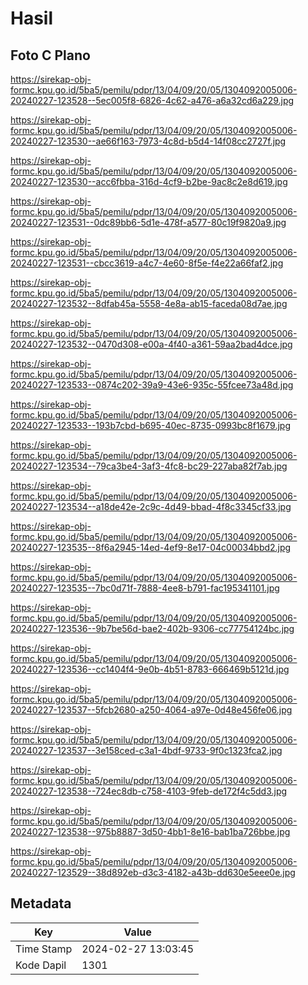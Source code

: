 # Hasil

## Foto C Plano

https://sirekap-obj-formc.kpu.go.id/5ba5/pemilu/pdpr/13/04/09/20/05/1304092005006-20240227-123528--5ec005f8-6826-4c62-a476-a6a32cd6a229.jpg

https://sirekap-obj-formc.kpu.go.id/5ba5/pemilu/pdpr/13/04/09/20/05/1304092005006-20240227-123530--ae66f163-7973-4c8d-b5d4-14f08cc2727f.jpg

https://sirekap-obj-formc.kpu.go.id/5ba5/pemilu/pdpr/13/04/09/20/05/1304092005006-20240227-123530--acc6fbba-316d-4cf9-b2be-9ac8c2e8d619.jpg

https://sirekap-obj-formc.kpu.go.id/5ba5/pemilu/pdpr/13/04/09/20/05/1304092005006-20240227-123531--0dc89bb6-5d1e-478f-a577-80c19f9820a9.jpg

https://sirekap-obj-formc.kpu.go.id/5ba5/pemilu/pdpr/13/04/09/20/05/1304092005006-20240227-123531--cbcc3619-a4c7-4e60-8f5e-f4e22a66faf2.jpg

https://sirekap-obj-formc.kpu.go.id/5ba5/pemilu/pdpr/13/04/09/20/05/1304092005006-20240227-123532--8dfab45a-5558-4e8a-ab15-faceda08d7ae.jpg

https://sirekap-obj-formc.kpu.go.id/5ba5/pemilu/pdpr/13/04/09/20/05/1304092005006-20240227-123532--0470d308-e00a-4f40-a361-59aa2bad4dce.jpg

https://sirekap-obj-formc.kpu.go.id/5ba5/pemilu/pdpr/13/04/09/20/05/1304092005006-20240227-123533--0874c202-39a9-43e6-935c-55fcee73a48d.jpg

https://sirekap-obj-formc.kpu.go.id/5ba5/pemilu/pdpr/13/04/09/20/05/1304092005006-20240227-123533--193b7cbd-b695-40ec-8735-0993bc8f1679.jpg

https://sirekap-obj-formc.kpu.go.id/5ba5/pemilu/pdpr/13/04/09/20/05/1304092005006-20240227-123534--79ca3be4-3af3-4fc8-bc29-227aba82f7ab.jpg

https://sirekap-obj-formc.kpu.go.id/5ba5/pemilu/pdpr/13/04/09/20/05/1304092005006-20240227-123534--a18de42e-2c9c-4d49-bbad-4f8c3345cf33.jpg

https://sirekap-obj-formc.kpu.go.id/5ba5/pemilu/pdpr/13/04/09/20/05/1304092005006-20240227-123535--8f6a2945-14ed-4ef9-8e17-04c00034bbd2.jpg

https://sirekap-obj-formc.kpu.go.id/5ba5/pemilu/pdpr/13/04/09/20/05/1304092005006-20240227-123535--7bc0d71f-7888-4ee8-b791-fac195341101.jpg

https://sirekap-obj-formc.kpu.go.id/5ba5/pemilu/pdpr/13/04/09/20/05/1304092005006-20240227-123536--9b7be56d-bae2-402b-9306-cc77754124bc.jpg

https://sirekap-obj-formc.kpu.go.id/5ba5/pemilu/pdpr/13/04/09/20/05/1304092005006-20240227-123536--cc1404f4-9e0b-4b51-8783-666469b5121d.jpg

https://sirekap-obj-formc.kpu.go.id/5ba5/pemilu/pdpr/13/04/09/20/05/1304092005006-20240227-123537--5fcb2680-a250-4064-a97e-0d48e456fe06.jpg

https://sirekap-obj-formc.kpu.go.id/5ba5/pemilu/pdpr/13/04/09/20/05/1304092005006-20240227-123537--3e158ced-c3a1-4bdf-9733-9f0c1323fca2.jpg

https://sirekap-obj-formc.kpu.go.id/5ba5/pemilu/pdpr/13/04/09/20/05/1304092005006-20240227-123538--724ec8db-c758-4103-9feb-de172f4c5dd3.jpg

https://sirekap-obj-formc.kpu.go.id/5ba5/pemilu/pdpr/13/04/09/20/05/1304092005006-20240227-123538--975b8887-3d50-4bb1-8e16-bab1ba726bbe.jpg

https://sirekap-obj-formc.kpu.go.id/5ba5/pemilu/pdpr/13/04/09/20/05/1304092005006-20240227-123529--38d892eb-d3c3-4182-a43b-dd630e5eee0e.jpg


## Metadata

| Key        | Value               |
| ---------- | ------------------- |
| Time Stamp | 2024-02-27 13:03:45 |
| Kode Dapil | 1301                |



